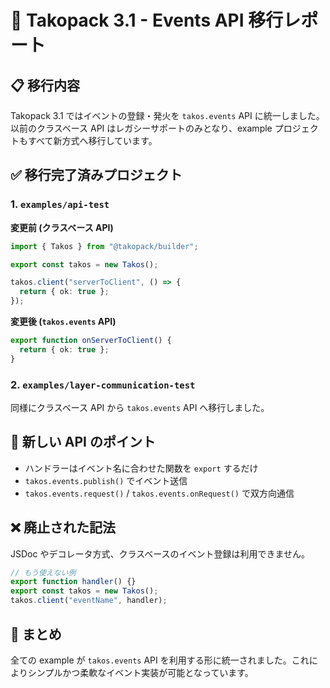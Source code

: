 # 🎯 Takopack 3.1 - Events API 移行レポート

## 📋 移行内容

Takopack 3.1 ではイベントの登録・発火を `takos.events` API に統一しました。以前のクラスベース API はレガシーサポートのみとなり、example プロジェクトもすべて新方式へ移行しています。

## ✅ 移行完了済みプロジェクト

### 1. `examples/api-test`

**変更前 (クラスベース API)**
```typescript
import { Takos } from "@takopack/builder";

export const takos = new Takos();

takos.client("serverToClient", () => {
  return { ok: true };
});
```

**変更後 (`takos.events` API)**
```typescript
export function onServerToClient() {
  return { ok: true };
}
```

### 2. `examples/layer-communication-test`

同様にクラスベース API から `takos.events` API へ移行しました。

## 🚀 新しい API のポイント

- ハンドラーはイベント名に合わせた関数を `export` するだけ
- `takos.events.publish()` でイベント送信
- `takos.events.request()` / `takos.events.onRequest()` で双方向通信

## ❌ 廃止された記法

JSDoc やデコレータ方式、クラスベースのイベント登録は利用できません。

```typescript
// もう使えない例
export function handler() {}
export const takos = new Takos();
takos.client("eventName", handler);
```

## 🎯 まとめ

全ての example が `takos.events` API を利用する形に統一されました。これによりシンプルかつ柔軟なイベント実装が可能となっています。
